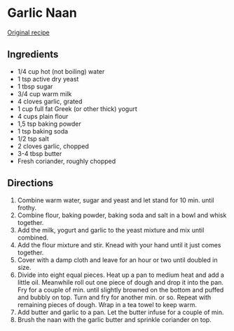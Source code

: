 # Garlic Naan

[Original recipe](https://www.reddit.com/r/food/comments/d1a962/homemade_butter_chicken_with_garlic_naan/ezk2m4a/)

## Ingredients

- 1/4 cup hot (not boiling) water
- 1 tsp active dry yeast
- 1 tbsp sugar
- 3/4 cup warm milk
- 4 cloves garlic, grated
- 1 cup full fat Greek (or other thick) yogurt
- 4 cups plain flour
- 1,5 tsp baking powder
- 1 tsp baking soda
- 1/2 tsp salt
- 2 cloves garlic, chopped
- 3-4 tbsp butter
- Fresh coriander, roughly chopped

## Directions

1. Combine warm water, sugar and yeast and let stand for 10 min. until frothy.
2. Combine flour, baking powder, baking soda and salt in a bowl and whisk
   together.
3. Add the milk, yogurt and garlic to the yeast mixture and mix until combined.
4. Add the flour mixture and stir. Knead with your hand until it just comes
   together.
5. Cover with a damp cloth and leave for an hour or two until doubled in size.
6. Divide into eight equal pieces. Heat up a pan to medium heat and add a little
   oil. Meanwhile roll out one piece of dough and drop it into the pan. Fry for
   a couple of min. until slightly browned on the bottom and puffed and bubbly
   on top. Turn and fry for another min. or so. Repeat with remaining pieces of
   dough. Wrap in a tea towel to keep warm.
7. Add butter and garlic to a pan. Let the butter infuse for a couple of min.
8. Brush the naan with the garlic butter and sprinkle coriander on top.
